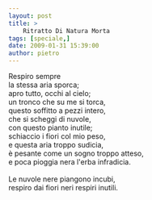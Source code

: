 ```yaml
---
layout: post
title: >
    Ritratto Di Natura Morta
tags: [speciale,]
date: 2009-01-31 15:39:00
author: pietro
---
```

Respiro sempre<br/>la stessa aria sporca;<br/>apro tutto, occhi al cielo;<br/>un tronco che su me si torca,<br/>questo soffitto a pezzi intero,<br/>che si scheggi di nuvole,<br/>con questo pianto inutile;<br/>schiaccio i fiori col mio peso,<br/>e questa aria troppo sudicia,<br/>è pesante come un sogno troppo atteso,<br/>e poca pioggia nera l'erba infradicia.<br/><br/>Le nuvole nere piangono incubi,<br/>respiro dai fiori neri respiri inutili.
